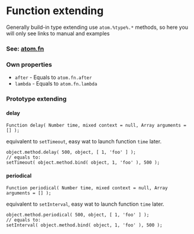 Function extending
==================

Generally build-in type extending use `atom.%type%.*` methods, so here you will only see links to manual and examples

### See: [atom.fn](https://github.com/theshock/atomjs/blob/master/Docs/En/Types/Function.md)

### Own properties

* `after` - Equals to `atom.fn.after`
* `lambda` - Equals to `atom.fn.lambda`

### Prototype extending

#### delay

	Function delay( Number time, mixed context = null, Array arguments = [] );
	
equivalent to `setTimeout`, easy wat to launch function `time` later.

	object.method.delay( 500, object, [ 1, 'foo' ] );
	// equals to:
	setTimeout( object.method.bind( object, 1, 'foo' ), 500 );

#### periodical

	Function periodical( Number time, mixed context = null, Array arguments = [] );
	
equivalent to `setInterval`, easy wat to launch function `time` later.

	object.method.periodical( 500, object, [ 1, 'foo' ] );
	// equals to:
	setInterval( object.method.bind( object, 1, 'foo' ), 500 );

